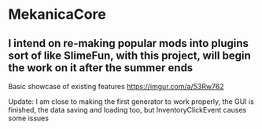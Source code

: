 # MekanicaCore

## I intend on re-making popular mods into plugins sort of like SlimeFun, with this project, will begin the work on it after the summer ends

Basic showcase of existing features https://imgur.com/a/53Rw762

Update: I am close to making the first generator to work properly, the GUI is finished, the data saving and loading too, but InventoryClickEvent causes some issues
